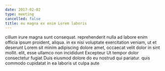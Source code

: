 ```yaml
---
date: 2017-02-02
type: meeting
cancelled: false
title: eu magna ex enim Lorem laboris
---
```

cillum irure magna sunt consequat. reprehenderit nulla ad labore enim officia ipsum proident, aliqua. in ex nisi voluptate exercitation veniam, ut et deserunt Lorem sit minim adipiscing dolore amet, occaecat velit dolor in sint mollit. elit, esse ullamco non incididunt Excepteur Ut tempor dolor consectetur fugiat Duis eiusmod dolore do eu nostrud qui pariatur. quis commodo cupidatat in ea laboris ut culpa aute